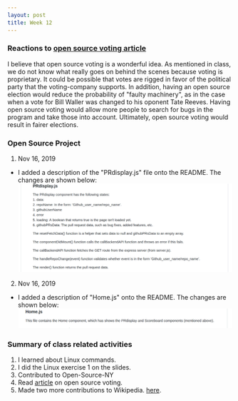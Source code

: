 ```yaml
---
layout: post
title: Week 12
---
```


### Reactions to [open source voting article](https://opensource.com/article/19/9/voting-fraud-open-source-solution?)
I believe that open source voting is a wonderful idea. As mentioned in class, we do not know what really goes on behind the scenes because voting is proprietary. It could be possible that votes are rigged in favor of the political party that the voting-company supports. In addition, having an open source election would reduce the probability of "faulty machinery", as in the case when a vote for Bill Waller was changed to his oponent Tate Reeves. Having open source voting would allow more people to search for bugs in the program and take those into account. Ultimately, open source voting would result in fairer elections. 

### Open Source Project
1. Nov 16, 2019  
  * I added a description of the "PRdisplay.js" file onto the README. The changes are shown below:
  ![PRdisplay image](https://github.com/darrenzhang2000/images/blob/master/Screenshot%20from%202019-11-16%2011-38-19.png)
2. Nov 16, 2019  
  * I added a description of "Home.js" onto the README. The changes are shown below:
  ![Home image](https://github.com/darrenzhang2000/images/blob/master/Screenshot%20from%202019-11-16%2011-40-23.png)

### Summary of class related activities
1. I learned about Linux commands.
2. I did the Linux exercise 1 on the slides. 
3. Contributed to Open-Source-NY
4. Read [article](https://opensource.com/article/19/9/voting-fraud-open-source-solution?) on open source voting. 
5. Made two more contributions to Wikipedia. [here](https://github.com/hunter-college-ossd-fall-2019/darrenzhang2000-weekly/blob/gh-pages/contributions.md).
